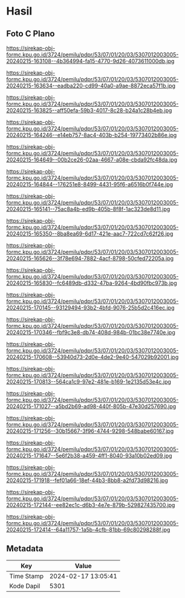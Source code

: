 # Hasil

## Foto C Plano

https://sirekap-obj-formc.kpu.go.id/3724/pemilu/pdpr/53/07/01/20/03/5307012003005-20240215-163108--4b364994-fa15-4770-9d26-4073611000db.jpg

https://sirekap-obj-formc.kpu.go.id/3724/pemilu/pdpr/53/07/01/20/03/5307012003005-20240215-163634--eadba220-cd99-40a0-a9ae-8872eca57f1b.jpg

https://sirekap-obj-formc.kpu.go.id/3724/pemilu/pdpr/53/07/01/20/03/5307012003005-20240215-163825--aff50efa-59b3-4017-8c28-b24a1c28b4eb.jpg

https://sirekap-obj-formc.kpu.go.id/3724/pemilu/pdpr/53/07/01/20/03/5307012003005-20240215-164246--e14eb757-8ac4-403b-b254-19773402b86e.jpg

https://sirekap-obj-formc.kpu.go.id/3724/pemilu/pdpr/53/07/01/20/03/5307012003005-20240215-164649--00b2ce26-02aa-4667-a08e-cbda92fc48da.jpg

https://sirekap-obj-formc.kpu.go.id/3724/pemilu/pdpr/53/07/01/20/03/5307012003005-20240215-164844--176251e8-8499-4431-95f6-a6516b0f744e.jpg

https://sirekap-obj-formc.kpu.go.id/3724/pemilu/pdpr/53/07/01/20/03/5307012003005-20240215-165141--75ac8a4b-ed9b-405b-8f8f-1ac323de8d11.jpg

https://sirekap-obj-formc.kpu.go.id/3724/pemilu/pdpr/53/07/01/20/03/5307012003005-20240215-165350--8ba8ea69-6d17-421e-aac7-722cd7c62f26.jpg

https://sirekap-obj-formc.kpu.go.id/3724/pemilu/pdpr/53/07/01/20/03/5307012003005-20240215-165626--3f78e694-7882-4acf-8798-50cfed72205a.jpg

https://sirekap-obj-formc.kpu.go.id/3724/pemilu/pdpr/53/07/01/20/03/5307012003005-20240215-165830--fc6489db-d332-47ba-9264-4bd90fbc973b.jpg

https://sirekap-obj-formc.kpu.go.id/3724/pemilu/pdpr/53/07/01/20/03/5307012003005-20240215-170145--93129494-93b2-4bfd-9076-25b5d2c416ec.jpg

https://sirekap-obj-formc.kpu.go.id/3724/pemilu/pdpr/53/07/01/20/03/5307012003005-20240215-170346--fbf9c3e8-db74-408d-984b-01bc38e7740e.jpg

https://sirekap-obj-formc.kpu.go.id/3724/pemilu/pdpr/53/07/01/20/03/5307012003005-20240215-170608--53940d73-2d0e-4de2-9e40-547029b92001.jpg

https://sirekap-obj-formc.kpu.go.id/3724/pemilu/pdpr/53/07/01/20/03/5307012003005-20240215-170813--564ca1c9-97e2-481e-b169-1e2135d53e4c.jpg

https://sirekap-obj-formc.kpu.go.id/3724/pemilu/pdpr/53/07/01/20/03/5307012003005-20240215-171027--a5bd2b69-ad98-440f-805b-47e30d257690.jpg

https://sirekap-obj-formc.kpu.go.id/3724/pemilu/pdpr/53/07/01/20/03/5307012003005-20240215-171256--30b15667-3f96-4744-9298-548babe60167.jpg

https://sirekap-obj-formc.kpu.go.id/3724/pemilu/pdpr/53/07/01/20/03/5307012003005-20240215-171647--5e6f2b38-a459-4ff1-8040-93a10b02ed09.jpg

https://sirekap-obj-formc.kpu.go.id/3724/pemilu/pdpr/53/07/01/20/03/5307012003005-20240215-171918--fef01a66-18ef-44b3-8bb8-a2fd73d98216.jpg

https://sirekap-obj-formc.kpu.go.id/3724/pemilu/pdpr/53/07/01/20/03/5307012003005-20240215-172144--ee82ec1c-d6b3-4e7e-879b-529827435700.jpg

https://sirekap-obj-formc.kpu.go.id/3724/pemilu/pdpr/53/07/01/20/03/5307012003005-20240215-172414--64a11757-1a5b-4cfb-81bb-69c80298288f.jpg


## Metadata

| Key        | Value               |
| ---------- | ------------------- |
| Time Stamp | 2024-02-17 13:05:41 |
| Kode Dapil | 5301                |



